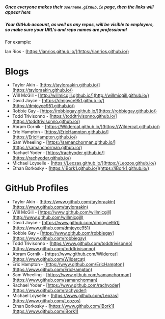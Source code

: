 ##### Once everyone makes their `username.github.io` page, then the links will appear here

##### Your GitHub account, as well as any repos, will be visible to employers, so make sure your URL's and repo names are professional

For example:

Ian Rios - [https://ianrios.github.io/](https://ianrios.github.io/)

# Blogs

- Taylor Akin - [https://tayloraakin.github.io/](https://tayloraakin.github.io/)
- Will McGill - [http://willmicgill.github.io/](http://willmicgill.github.io/)
- David Joyce - [https://dmjoyce951.github.io/](https://dmjoyce951.github.io/)
- Robbie Gay - [https://robbiegay.github.io/](https://robbiegay.github.io/)
- Todd Trivisonno - [https://toddtrivisonno.github.io/](https://toddtrivisonno.github.io/)
- Abram Gornik - [https://Wildercat.github.io/](https://Wildercat.github.io/)
- Eric Hampton - [https://EricHampton.github.io/](https://EricHampton.github.io/)
- Sam Wheeling - [https://samanchorman.github.io/](https://samanchorman.github.io/)
- Rachael Yoder - [https://rachyoder.github.io/](https://rachyoder.github.io/)
- Michael Loyselle - [https://Leozas.github.io/](https://Leozos.github.io/)
- Ethan Borkosky - [https://iBork1.github.io/](https://iBork1.github.io/)

# GitHub Profiles

- Taylor Akin - [https://www.github.com/tayloraakin](https://www.github.com/tayloraakin)
- Will McGill - [https://www.github.com/willmicgill](http://www.github.com/willmicgill)
- David Joyce - [https://www.github.com/dmjoyce951](https://www.github.com/dmjoyce951)
- Robbie Gay - [https://www.github.com/robbiegay](https://www.github.com/robbiegay)
- Todd Trivisonno - [https://www.github.com/toddtrivisonno](https://www.github.com/toddtrivisonno)
- Abram Gornik - [https://www.github.com/Wildercat](https://www.github.com/Wildercat)
- Eric Hampton - [https://www.github.com/EricHampton](https://www.github.com/EricHampton)
- Sam Wheeling - [https://www.github.com/samanchorman](https://www.github.com/samanchorman)
- Rachael Yoder - [https://www.github.com/rachyoder](https://www.github.com/rachyoder)
- Michael Loyselle - [https://www.github.com/Leozas](https://www.github.com/Leozos)
- Ethan Borkosky - [https://www.github.com/iBork1](https://www.github.com/iBork1)

